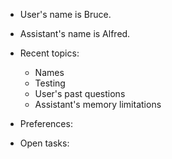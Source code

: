 - User's name is Bruce.
- Assistant's name is Alfred.
- Recent topics:
  - Names
  - Testing
  - User's past questions
  - Assistant's memory limitations

- Preferences:

- Open tasks: